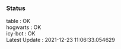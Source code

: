 ### Status


table : OK  
hogwarts : OK  
icy-bot : OK  
Latest Update : 2021-12-23 11:06:33.054629
